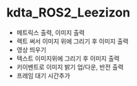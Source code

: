 # kdta_ROS2_Leezizon

-   메트릭스 출력, 이미지 출력
-   렉트 써서 이미지 위에 그리기 후 이미지 출력
-   영상 띄우기
-   텍스트 이미지위에 그리기 후 이미지 출력
-   키이벤트로 이미지 밝기 업/다운, 반전 출력
-   프레임 대기 시간추가